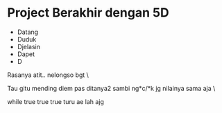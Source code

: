 # Project Berakhir dengan 5D
* Datang
* Duduk
* Djelasin
* Dapet
* D

Rasanya atit.. nelongso bgt \

Tau gitu mending diem pas ditanya2 sambi ng*c/*k jg nilainya sama aja \

while true true true turu ae lah ajg
